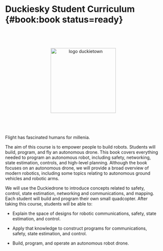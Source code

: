 # Duckiesky Student Curriculum {#book:book status=ready}


<div id="logo-container">
    <img alt="logo duckietown" id="logo" src="Mack-and-duckietown.png"/>
</div>

<style>
    img#logo {
        width: 15em;
        margin-top: 4em;
        margin-bottom: 4em;
    }
    
    #logo-container {
    text-align: center;
    }
</style>

Flight has fascinated humans for millenia.

The aim of this course is to empower people to build robots. Students
will build, program, and fly an autonomous drone. This book covers
everything needed to program an autonomous robot, including safety,
networking, state estimation, controls, and high-level
planning. Although the book focuses on an autonomous drone, we will
provide a broad overview of modern robotics, including some topics
relating to autonomous ground vehicles and robotic arms.

We will use the Duckiedrone to introduce concepts related to safety,
control, state estimation, networking and communications, and mapping.
Each student will build and program their own small quadcopter.  After
taking this course, students will be able to:

* Explain the space of designs for robotic communications, safety,
  state estimation, and control.

* Apply that knowledge to construct programs for communications,
  safety, state estimation, and control.

* Build, program, and operate an autonomous robot drone.


<div style='page-break-before: always'>
</div>


<!-- show a TOC of the book -->

<minitoc levels="2"/>



